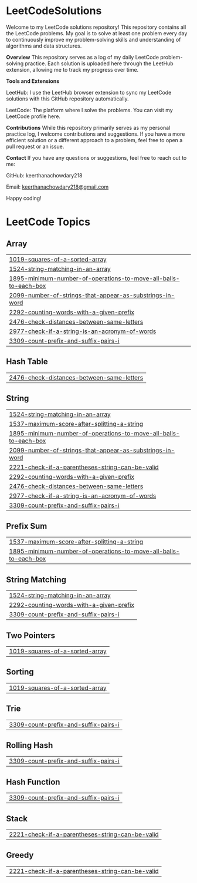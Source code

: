 # LeetCodeSolutions
Welcome to my LeetCode solutions repository! This repository contains all the LeetCode problems. My goal is to solve at least one problem every day to continuously improve my problem-solving skills and understanding of algorithms and data structures.

**Overview**
This repository serves as a log of my daily LeetCode problem-solving practice. Each solution is uploaded here through the LeetHub extension, allowing me to track my progress over time.

**Tools and Extensions**

LeetHub: I use the LeetHub browser extension to sync my LeetCode solutions with this GitHub repository automatically.

LeetCode: The platform where I solve the problems. You can visit my LeetCode profile here.

**Contributions**
While this repository primarily serves as my personal practice log, I welcome contributions and suggestions. If you have a more efficient solution or a different approach to a problem, feel free to open a pull request or an issue.

**Contact**
If you have any questions or suggestions, feel free to reach out to me:

GitHub: keerthanachowdary218

Email: keerthanachowdary218@gmail.com

Happy coding!

<!---LeetCode Topics Start-->
# LeetCode Topics
## Array
|  |
| ------- |
| [1019-squares-of-a-sorted-array](https://github.com/keerthanachowdary218/LeetCodeSolutions/tree/master/1019-squares-of-a-sorted-array) |
| [1524-string-matching-in-an-array](https://github.com/keerthanachowdary218/LeetCodeSolutions/tree/master/1524-string-matching-in-an-array) |
| [1895-minimum-number-of-operations-to-move-all-balls-to-each-box](https://github.com/keerthanachowdary218/LeetCodeSolutions/tree/master/1895-minimum-number-of-operations-to-move-all-balls-to-each-box) |
| [2099-number-of-strings-that-appear-as-substrings-in-word](https://github.com/keerthanachowdary218/LeetCodeSolutions/tree/master/2099-number-of-strings-that-appear-as-substrings-in-word) |
| [2292-counting-words-with-a-given-prefix](https://github.com/keerthanachowdary218/LeetCodeSolutions/tree/master/2292-counting-words-with-a-given-prefix) |
| [2476-check-distances-between-same-letters](https://github.com/keerthanachowdary218/LeetCodeSolutions/tree/master/2476-check-distances-between-same-letters) |
| [2977-check-if-a-string-is-an-acronym-of-words](https://github.com/keerthanachowdary218/LeetCodeSolutions/tree/master/2977-check-if-a-string-is-an-acronym-of-words) |
| [3309-count-prefix-and-suffix-pairs-i](https://github.com/keerthanachowdary218/LeetCodeSolutions/tree/master/3309-count-prefix-and-suffix-pairs-i) |
## Hash Table
|  |
| ------- |
| [2476-check-distances-between-same-letters](https://github.com/keerthanachowdary218/LeetCodeSolutions/tree/master/2476-check-distances-between-same-letters) |
## String
|  |
| ------- |
| [1524-string-matching-in-an-array](https://github.com/keerthanachowdary218/LeetCodeSolutions/tree/master/1524-string-matching-in-an-array) |
| [1537-maximum-score-after-splitting-a-string](https://github.com/keerthanachowdary218/LeetCodeSolutions/tree/master/1537-maximum-score-after-splitting-a-string) |
| [1895-minimum-number-of-operations-to-move-all-balls-to-each-box](https://github.com/keerthanachowdary218/LeetCodeSolutions/tree/master/1895-minimum-number-of-operations-to-move-all-balls-to-each-box) |
| [2099-number-of-strings-that-appear-as-substrings-in-word](https://github.com/keerthanachowdary218/LeetCodeSolutions/tree/master/2099-number-of-strings-that-appear-as-substrings-in-word) |
| [2221-check-if-a-parentheses-string-can-be-valid](https://github.com/keerthanachowdary218/LeetCodeSolutions/tree/master/2221-check-if-a-parentheses-string-can-be-valid) |
| [2292-counting-words-with-a-given-prefix](https://github.com/keerthanachowdary218/LeetCodeSolutions/tree/master/2292-counting-words-with-a-given-prefix) |
| [2476-check-distances-between-same-letters](https://github.com/keerthanachowdary218/LeetCodeSolutions/tree/master/2476-check-distances-between-same-letters) |
| [2977-check-if-a-string-is-an-acronym-of-words](https://github.com/keerthanachowdary218/LeetCodeSolutions/tree/master/2977-check-if-a-string-is-an-acronym-of-words) |
| [3309-count-prefix-and-suffix-pairs-i](https://github.com/keerthanachowdary218/LeetCodeSolutions/tree/master/3309-count-prefix-and-suffix-pairs-i) |
## Prefix Sum
|  |
| ------- |
| [1537-maximum-score-after-splitting-a-string](https://github.com/keerthanachowdary218/LeetCodeSolutions/tree/master/1537-maximum-score-after-splitting-a-string) |
| [1895-minimum-number-of-operations-to-move-all-balls-to-each-box](https://github.com/keerthanachowdary218/LeetCodeSolutions/tree/master/1895-minimum-number-of-operations-to-move-all-balls-to-each-box) |
## String Matching
|  |
| ------- |
| [1524-string-matching-in-an-array](https://github.com/keerthanachowdary218/LeetCodeSolutions/tree/master/1524-string-matching-in-an-array) |
| [2292-counting-words-with-a-given-prefix](https://github.com/keerthanachowdary218/LeetCodeSolutions/tree/master/2292-counting-words-with-a-given-prefix) |
| [3309-count-prefix-and-suffix-pairs-i](https://github.com/keerthanachowdary218/LeetCodeSolutions/tree/master/3309-count-prefix-and-suffix-pairs-i) |
## Two Pointers
|  |
| ------- |
| [1019-squares-of-a-sorted-array](https://github.com/keerthanachowdary218/LeetCodeSolutions/tree/master/1019-squares-of-a-sorted-array) |
## Sorting
|  |
| ------- |
| [1019-squares-of-a-sorted-array](https://github.com/keerthanachowdary218/LeetCodeSolutions/tree/master/1019-squares-of-a-sorted-array) |
## Trie
|  |
| ------- |
| [3309-count-prefix-and-suffix-pairs-i](https://github.com/keerthanachowdary218/LeetCodeSolutions/tree/master/3309-count-prefix-and-suffix-pairs-i) |
## Rolling Hash
|  |
| ------- |
| [3309-count-prefix-and-suffix-pairs-i](https://github.com/keerthanachowdary218/LeetCodeSolutions/tree/master/3309-count-prefix-and-suffix-pairs-i) |
## Hash Function
|  |
| ------- |
| [3309-count-prefix-and-suffix-pairs-i](https://github.com/keerthanachowdary218/LeetCodeSolutions/tree/master/3309-count-prefix-and-suffix-pairs-i) |
## Stack
|  |
| ------- |
| [2221-check-if-a-parentheses-string-can-be-valid](https://github.com/keerthanachowdary218/LeetCodeSolutions/tree/master/2221-check-if-a-parentheses-string-can-be-valid) |
## Greedy
|  |
| ------- |
| [2221-check-if-a-parentheses-string-can-be-valid](https://github.com/keerthanachowdary218/LeetCodeSolutions/tree/master/2221-check-if-a-parentheses-string-can-be-valid) |
<!---LeetCode Topics End-->